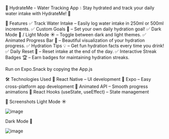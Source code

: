 📌 HydrateMe - Water Tracking App 💧
Stay hydrated and track your daily water intake with HydrateMe! 🚀

🌊 Features
✅ Track Water Intake – Easily log water intake in 250ml or 500ml increments.
✅ Custom Goals 🎯 – Set your own daily hydration goal!
✅ Dark Mode 🌙 / Light Mode ☀️ – Toggle between dark and light themes.
✅ Animated Progress Bar 🌊 – Beautiful visualization of your hydration progress.
✅ Hydration Tips 💡 – Get fun hydration facts every time you drink!
✅ Daily Reset 🔄 – Reset intake at the end of the day.
✅ Interactive Streak Badges 🏆 – Earn badges for maintaining hydration streaks.

Run on Expo.Snack by copying the App.js

🛠 Technologies Used
🔹 React Native – UI development
🔹 Expo – Easy cross-platform app development
🔹 Animated API – Smooth progress animations
🔹 React Hooks (useState, useEffect) – State management

🎨 Screenshots
Light Mode ☀️	


![image](https://github.com/user-attachments/assets/97a13f35-c886-4fd6-bc18-14f69af58b27)


Dark Mode 🌙


![image](https://github.com/user-attachments/assets/8593da02-e7a9-4e42-b51e-8c9c8ba0d12f)

